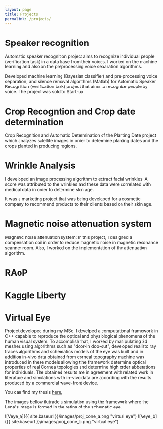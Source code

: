 ```yaml
---
layout: page
title: Projects
permalink: /projects/
---
```


# Speaker recognition

Automatic speaker recognition project aims to recognize individual
people (verification task) in a data base from their voices. I worked
on the machine learning and also on the preprocessing voice separation
algorithms.

Developed machine learning (Bayesian classifier) and pre-processing
voice separation, and silence removal algorithms (Matlab) for
Automatic Speaker Recognition (verification task) project that aims to
recognize people by voice. The project was sold to Start-up

# Crop Recogntion and Crop date determination

Crop Recognition and Automatic Determination of the Planting Date
project which analyzes satellite images in order to determine planting
dates and the crops planted in producing regions.

# Wrinkle Analysis

I developed an image processing algorithm to extract facial
wrinkles. A score was attributed to the wrinkles and these data were
correlated with medical data in order to determine skin age.

It was a marketing project that was being developed for a cosmetic
company to recommend products to their clients based on their skin
age.

# Magnetic noise attenuation system

Magnetic noise attenuation system: In this project, I designed a
compensation coil in order to reduce magnetic noise in magnetic
resonance scanner room. Also, I worked on the implementation of the
attenuation algorithm.

# RAoP

# Kaggle Liberty

# Virtual Eye

Project developed during my MSc. I develped a computational framework
in C++ capable to reproduce the optical and physiological phenomena of
the human visual system. To accomplish that, I worked by manipulating
3d meshes using algorithms such as "door-in doo-out", developed
realistc ray traces algorithms and schematics models of the eye was
built and in addition in-vivo data obtained from corneal topography
machine was introduced in these models allowing tthe framework
determine optical properties of real Cornea topologies and determine
high order abberations for individuals. The obtained results are in
agreement with related work in literature and simulations with in-vivo
data are according with the results produced by a commercial
wave-front device.

You can find my thesis
[here.](http://www.teses.usp.br/teses/disponiveis/55/55134/tde-09052008-161636/en.php)

The images bellow ilutrade a simulation using the framework where the
Lena's image is formed in the retina of the schematic eye.

![Veye_a]({{ site.baseurl }}/images/proj_cone_a.png "virtual eye")
![Veye_b]({{ site.baseurl }}/images/proj_cone_b.png "virtual eye")

